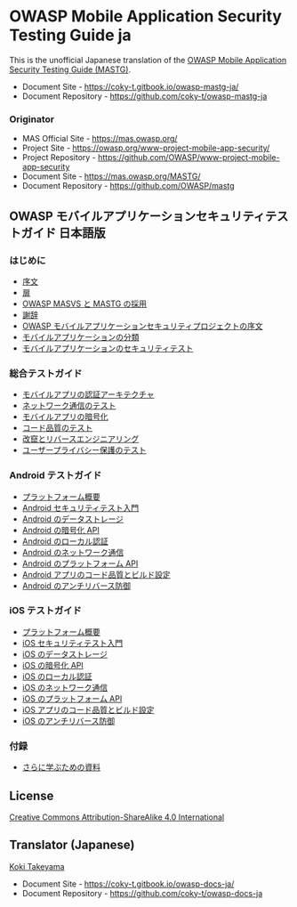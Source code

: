 # OWASP Mobile Application Security Testing Guide ja

This is the unofficial Japanese translation of the [OWASP Mobile Application Security Testing Guide (MASTG)](https://github.com/OWASP/mastg).

- Document Site - <https://coky-t.gitbook.io/owasp-mastg-ja/>
- Document Repository - <https://github.com/coky-t/owasp-mastg-ja>

### Originator

- MAS Official Site - <https://mas.owasp.org/>
- Project Site - <https://owasp.org/www-project-mobile-app-security/>
- Project Repository - <https://github.com/OWASP/www-project-mobile-app-security>
- Document Site - <https://mas.owasp.org/MASTG/>
- Document Repository - <https://github.com/OWASP/mastg>

## OWASP モバイルアプリケーションセキュリティテストガイド 日本語版

### はじめに

- [序文](Document/0x01-Foreword.md)
- [扉](Document/0x02a-Frontispiece.md)
- [OWASP MASVS と MASTG の採用](Document/0x02b-MASVS-MASTG-Adoption.md)
- [謝辞](Document/0x02c-Acknowledgements.md)
- [OWASP モバイルアプリケーションセキュリティプロジェクトの序文](Document/0x03-Overview.md)
- [モバイルアプリケーションの分類](Document/0x04a-Mobile-App-Taxonomy.md)
- [モバイルアプリケーションのセキュリティテスト](Document/0x04b-Mobile-App-Security-Testing.md)

### 総合テストガイド

- [モバイルアプリの認証アーキテクチャ](Document/0x04e-Testing-Authentication-and-Session-Management.md)
- [ネットワーク通信のテスト](Document/0x04f-Testing-Network-Communication.md)
- [モバイルアプリの暗号化](Document/0x04g-Testing-Cryptography.md)
- [コード品質のテスト](Document/0x04h-Testing-Code-Quality.md)
- [改竄とリバースエンジニアリング](Document/0x04c-Tampering-and-Reverse-Engineering.md)
- [ユーザープライバシー保護のテスト](Document/0x04i-Testing-User-Privacy-Protection.md)

### Android テストガイド

- [プラットフォーム概要](Document/0x05a-Platform-Overview.md)
- [Android セキュリティテスト入門](Document/0x05b-Android-Security-Testing.md)
- [Android のデータストレージ](Document/0x05d-Testing-Data-Storage.md)
- [Android の暗号化 API](Document/0x05e-Testing-Cryptography.md)
- [Android のローカル認証](Document/0x05f-Testing-Local-Authentication.md)
- [Android のネットワーク通信](Document/0x05g-Testing-Network-Communication.md)
- [Android のプラットフォーム API](Document/0x05h-Testing-Platform-Interaction.md)
- [Android アプリのコード品質とビルド設定](Document/0x05i-Testing-Code-Quality-and-Build-Settings.md)
- [Android のアンチリバース防御](Document/0x05j-Testing-Resiliency-Against-Reverse-Engineering.md)

### iOS テストガイド

- [プラットフォーム概要](Document/0x06a-Platform-Overview.md)
- [iOS セキュリティテスト入門](Document/0x06b-iOS-Security-Testing.md)
- [iOS のデータストレージ](Document/0x06d-Testing-Data-Storage.md)
- [iOS の暗号化 API](Document/0x06e-Testing-Cryptography.md)
- [iOS のローカル認証](Document/0x06f-Testing-Local-Authentication.md)
- [iOS のネットワーク通信](Document/0x06g-Testing-Network-Communication.md)
- [iOS のプラットフォーム API](Document/0x06h-Testing-Platform-Interaction.md)
- [iOS アプリのコード品質とビルド設定](Document/0x06i-Testing-Code-Quality-and-Build-Settings.md)
- [iOS のアンチリバース防御](Document/0x06j-Testing-Resiliency-Against-Reverse-Engineering.md)

### 付録

- [さらに学ぶための資料](Document/0x09-Suggested-Reading.md)

## License

[Creative Commons Attribution-ShareAlike 4.0 International](https://creativecommons.org/licenses/by-sa/4.0/)

## Translator (Japanese)

[Koki Takeyama](https://github.com/coky-t)

- Document Site - <https://coky-t.gitbook.io/owasp-docs-ja/>
- Document Repository - <https://github.com/coky-t/owasp-docs-ja>
